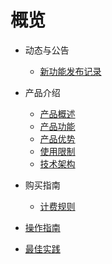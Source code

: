 # 概览

- 动态与公告

  - [新功能发布记录](/Uplvr/newfunctions/newfunctions.md)
- 产品介绍

  - [产品概述](Uplvr/intro/description.md)
  - [产品功能](Uplvr/intro/function.md)
  - [产品优势](Uplvr/intro/advantages.md)
  - [使用限制](Uplvr/intro/limit.md)
  - [技术架构](/Uplvr/intro/architecture.md)
- 购买指南
  - [计费规则](Uplvr/buy/charge.md)
- [操作指南](Uplvr/guide/guide.md)
- [最佳实践](Uplvr/bestpractice/bestpractice.md)



